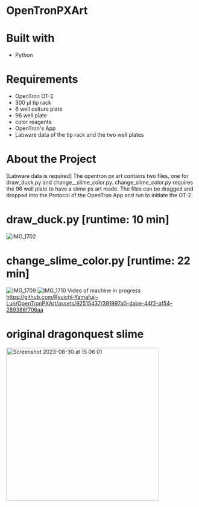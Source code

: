 # OpenTronPXArt
# Built with
- Python
# Requirements
- OpenTron OT-2
- 300 µl tip rack
- 6 well culture plate
- 96 well plate
- color reagents
- OpenTron's App
- Labware data of the tip rack and the two well plates
# About the Project
[Labware data is required]
The opentron px art contains two files, one for draw_duck.py and change__slime_color.py.
change_slime_color.py requires the 96 well plate to have a slime px art made. 
The files can be dragged and dropped into the Protocol of the OpenTron App and run to initiate the OT-2.

# draw_duck.py [runtime: 10 min]
![IMG_1702](https://github.com/Ryuichi-Yamafuji-Lun/OpenTronPXArt/assets/92515437/07639dc2-89b7-4252-b7fb-d173a4d8f7b3)

# change_slime_color.py [runtime: 22 min]
![IMG_1709](https://github.com/Ryuichi-Yamafuji-Lun/OpenTronPXArt/assets/92515437/ed97e22e-ec25-43a3-9fd9-93e9767bf79b)
![IMG_1710](https://github.com/Ryuichi-Yamafuji-Lun/OpenTronPXArt/assets/92515437/018bbe74-57fc-486b-80b5-8da13051748e)
Video of machine in progress
https://github.com/Ryuichi-Yamafuji-Lun/OpenTronPXArt/assets/92515437/391997a0-dabe-44f2-af54-289386f706aa

# original dragonquest slime
<img width="405" alt="Screenshot 2023-08-30 at 15 06 01" src="https://github.com/Ryuichi-Yamafuji-Lun/OpenTronPXArt/assets/92515437/b9c51f73-7edd-40b3-9890-140d9820bc04">

